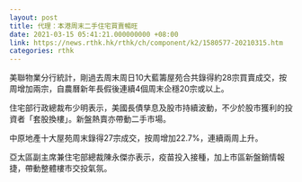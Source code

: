 ```yaml
---
layout: post
title: 代理：本港周末二手住宅買賣暢旺
date: 2021-03-15 05:41:21.000000000 +08:00
link: https://news.rthk.hk/rthk/ch/component/k2/1580577-20210315.htm
categories: rthk
---
```


美聯物業分行統計，剛過去周末周日10大藍籌屋苑合共錄得約28宗買賣成交，按周增加兩宗，自農曆新年長假後連續4個周末企穩20宗或以上。

住宅部行政總裁布少明表示，美國長債孳息及股市持續波動，不少於股市獲利的投資者「套股換樓」。新盤熱賣亦帶動二手市場。

中原地產十大屋苑周末錄得27宗成交，按周增加22.7%，連續兩周上升。

亞太區副主席兼住宅部總裁陳永傑亦表示，疫苗投入接種，加上市區新盤銷情報捷，帶動整體樓市交投氣氛。
